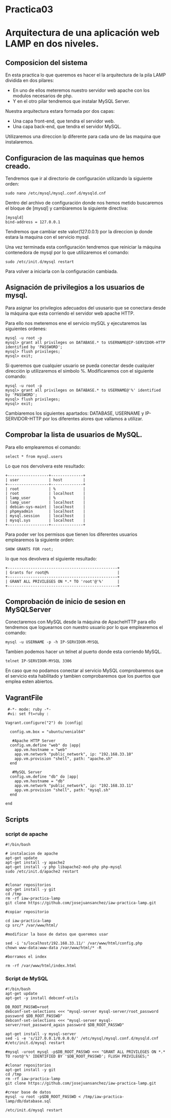 # Practica03

# Arquitectura de una aplicación web LAMP en dos niveles.

## Composicion del sistema

En esta practica lo que queremos es hacer el la arquitectura de la pila LAMP dividida en dos pilares:

 - En uno de ellos meteremos nuestro servidor web apache con los modulos necesarios de php. 
 - Y en el otro pilar tendremos que instalar MySQL Server.

Nuestra arquitectura estara formada por dos capas:

 - Una capa front-end, que tendra el servidor web.
 - Una capa back-end, que tendra el servidor MySQL.
 
Utilizaremos una direccion Ip diferente para cada uno de las maquina que instalaremos.

## Configuracion de las maquinas que hemos creado.

Tendremos que ir al directorio de configuración utilizando la siguiente orden:

```
sudo nano /etc/mysql/mysql.conf.d/mysqld.cnf
```

Dentro del archivo de configuración donde nos hemos metido buscaremos el bloque de [mysql] y cambiaremos la siguiente directiva:

```
[mysqld]
bind-address = 127.0.0.1
```
Tendremos que cambiar este valor(127.0.0.1) por la direccion ip donde estara la maquina con el servicio mysql.

Una vez terminada esta configuración tendremos que reiniciar la máquina contenedora de mysql por lo que utilizaremos el comando:

```
sudo /etc/init.d/mysql restart
```

Para volver a iniciarla con la configuración cambiada.

## Asignación de privilegios a los usuarios de mysql.

Para asignar los privilegios adecuados del ususario que se conectara desde la máquina que esta corriendo el servidor web apache HTTP.

Para ello nos meteremos ene el servicio mySQL y ejecutaremos las siguientes ordenes:

```
mysql -u root -p  
mysql> grant all privileges on DATABASE.* to USERNAME@IP-SERVIDOR-HTTP identified by 'PASSWORD';
mysql> flush privileges;
mysql> exit;
```

Si queremos que cualquier usuario se pueda conectar desde cualquier dirección ip utilizaremos el simbolo %.
Modificaremos con el siguiente comando:

```
mysql -u root -p  
mysql> grant all privileges on DATABASE.* to USERNAME@'%' identified by 'PASSWORD';
mysql> flush privileges;
mysql> exit;
```

Cambiaremos los siguientes apartados: DATABASE, USERNAME y IP-SERVIDOR-HTTP por los diferentes alores que vallamos a utilizar.

## Comprobar la lista de usuarios de MySQL.

Para ello emplearemos el comando:

```
select * from mysql.users
```

Lo que nos dervolvera este resultado:

```
+------------------+--------------+
| user             | host         |
+------------------+--------------+
| root             | %            |
| root             | localhost    |
| lamp_user        | %            |
| lamp_user        | localhost    |
| debian-sys-maint | localhost    |
| phpmyadmin       | localhost    |
| mysql.session    | localhost    |
| mysql.sys        | localhost    |
+------------------+--------------+
```

Para poder ver los permisos que tienen los diferentes usuarios emplearemos la siguiente orden:

```
SHOW GRANTS FOR root;
```

lo que nos devolvera el siguiente resultado:

```
+------------------------------------------------+
| Grants for root@%                              |
+------------------------------------------------+
| GRANT ALL PRIVILEGES ON *.* TO 'root'@'%'      |
+------------------------------------------------+
```

## Comprobación de inicio de sesion en MySQLServer

Conectaremos con MySQL desde la máquina de ApacheHTTP para ello tendremos que loguearnos con nuestro usuario por lo que emplearemos el comando:

```
mysql -u USERNAME -p -h IP-SERVIDOR-MYSQL
```

Tambien podemos hacer un telnet al puerto donde esta corriendo MySQL.

```
telnet IP-SERVIDOR-MYSQL 3306
```

En caso que no podamos conectar al servicio MySQL comprobaremos que el servicio esta habilitado y tambien comprobaremos que los puertos que emplea esten abiertos.

## VagrantFile
```
 #-*- mode: ruby -*-
 #vi: set ft=ruby :

Vagrant.configure("2") do |config|

  config.vm.box = "ubuntu/xenial64"

   #Apache HTTP Server
  config.vm.define "web" do |app|
    app.vm.hostname = "web"
    app.vm.network "public_network", ip: "192.168.33.10"
    app.vm.provision "shell", path: "apache.sh"
  end

   #MySQL Server
  config.vm.define "db" do |app|
    app.vm.hostname = "db"
    app.vm.network "public_network", ip: "192.168.33.11"
    app.vm.provision "shell", path: "mysql.sh"
  end

end
```

## Scripts

### script de apache

```
#!/bin/bash

# instalacion de apache
apt-get update
apt-get install -y apache2
apt-get install -y php libapache2-mod-php php-mysql
sudo /etc/init.d/apache2 restart


#clonar repositorios
apt-get install -y git
cd /tmp
rm -rf iaw-practica-lamp 
git clone https://github.com/josejuansanchez/iaw-practica-lamp.git

#copiar repositorio

cd iaw-practica-lamp
cp src/* /var/www/html/

#modificar la base de datos que queremos usar

sed -i 's/localhost/192.168.33.11/' /var/www/html/config.php
chown www-data:www-data /var/www/html/* -R

#borramos el index

rm -rf /var/www/html/index.html
```

### Script de MySQL

```
#!/bin/bash
apt-get update
apt-get -y install debconf-utils

DB_ROOT_PASSWD=root
debconf-set-selections <<< "mysql-server mysql-server/root_password password $DB_ROOT_PASSWD"
debconf-set-selections <<< "mysql-server mysql-server/root_password_again password $DB_ROOT_PASSWD"

apt-get install -y mysql-server
sed -i -e 's/127.0.0.1/0.0.0.0/' /etc/mysql/mysql.conf.d/mysqld.cnf
#/etc/init.d/mysql restart

#mysql -uroot mysql -p$DB_ROOT_PASSWD <<< "GRANT ALL PRIVILEGES ON *.* TO root@'%' IDENTIFIED BY '$DB_ROOT_PASSWD'; FLUSH PRIVILEGES;"

#clonar repositorios
apt-get install -y git
cd /tmp
rm -rf iaw-practica-lamp 
git clone https://github.com/josejuansanchez/iaw-practica-lamp.git

#crear base de datos
mysql -u root -p$DB_ROOT_PASSWD < /tmp/iaw-practica-lamp/db/database.sql

/etc/init.d/mysql restart

```
